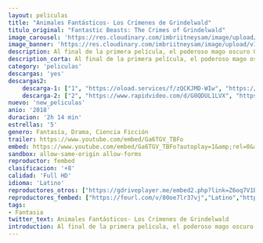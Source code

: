 ```yaml
---
layout: peliculas
title: "Animales Fantásticos- Los Crímenes de Grindelwald"
titulo_original: "Fantastic Beasts: The Crimes of Grindelwald"
image_carousel: 'https://res.cloudinary.com/imbriitneysam/image/upload/v1542758302/crimenes-poster-min.jpg'
image_banner: 'https://res.cloudinary.com/imbriitneysam/image/upload/v1542758303/crimines-banner-min.jpg'
description: Al final de la primera película, el poderoso mago oscuro Gellert Grindelwald (Johnny Depp) fue capturado por MACUSA (Congreso Mágico de los Estados Unidos de América), con la ayuda de Newt Scamander (Eddie Redmayne). Pero, cumpliendo con su amenaza, Grindelwald escapó de su custodia y ha comenzado a reunir seguidores, la mayoría de los cuales no sospechan sus verdaderas intenciones- alzar a los magos purasangre para reinar sobre todas las criaturas no mágicas. En un esfuerzo por frustrar los planes de Grindelwald, Albus Dumbledore (Jude Law) recluta a su antiguo estudiante Newt Scamander, quien accede a prestar su ayuda, sin conocer los peligros que aguardan
description_corta: Al final de la primera película, el poderoso mago oscuro Gellert Grindelwald (Johnny Depp) fue capturado por MACUSA (Congreso Mágico de los Estados Unidos de América), con la ayuda de Newt Scamander (Eddie Redmayne). Pero, cumpliendo con su amenaza, Grindelwald escapó de...
category: 'peliculas'
descargas: 'yes'
descargas2:
    descarga-1: ["1", "https://oload.services/f/zQCKJMD-WIw", "https://www.google.com/s2/favicons?domain=openload.co","OpenLoad","https://res.cloudinary.com/imbriitneysam/image/upload/v1541473684/mexico.png", "Latino", "Full HD"]
    descarga-2: ["2", "https://www.rapidvideo.com/d/G0QDUL1LVX", "https://www.google.com/s2/favicons?domain=www.rapidvideo.com","RapidVideo","https://res.cloudinary.com/imbriitneysam/image/upload/v1541473684/mexico.png", "Latino", "Full HD"]
nuevo: 'new_peliculas'
anio: '2018'
duracion: '2h 14 min'
estrellas: '5'
genero: Fantasía, Drama, Ciencia Ficción
trailer: https://www.youtube.com/embed/Ga6TGV_TBFo
embed: https://www.youtube.com/embed/Ga6TGV_TBFo?autoplay=1&amp;rel=0&amp;hd=1&border=0&wmode=opaque&enablejsapi=1&modestbranding=1&controls=1&showinfo=0
sandbox: allow-same-origin allow-forms
reproductor: fembed
clasificacion: '+8'
calidad: 'Full HD'
idioma: 'Latino'
reproductores_otros: ["https://gdriveplayer.me/embed2.php?link=Z6oq7V1B%252BQlq38ts%252FYzurA3iEqDzeWcc%252FHnLlJm7eDkG3eTljfEGXi%252FFwnyD7hTps9t%252BiZisHBc47RDa6vjGtfibec3kG8V1C5q%252FO1dlB0a0kOCDH9jq7KHoucJ13u%252F9Ffk8SFUJHlr%252FUCbbiTk1Gz81D8sbmAGtjW3HR7%252BAA7xtzeII4vN6N%252Fy9xGG1j7gIHxid%252BbpPrrFMWr%252FmznLAmV","Latino","https://www.zembed.to/public/dist/asteroid.html?id=24b613dec249a004b00a1fe102f00eba&title=Fantastic%20Beasts%202:%20The%20Crimes%20of%20Grindelwald","Latino","https://player.premiumstream.live/player.php?id=NDE1Ng&sub=","Latino","https://api.cuevana3.io/stream/index.php?file=ek5lbm9xYWNrS0xYMTZLa2xNbkdvY3ZTb3BtZng4TGp6ZFpobGFMUGtPTFJ5SnFUWU5MSzZkUFhZR1JwbTVha25KR1VvcVBWMGVMWWtaYWhvSkhWNTVpVVpXVm5sWkhTc0tTSGtYdW1qK0RVbHc9PQ","Latino","https://mstream.press/iz5gg3vjp3lt","Latino"]
reproductores_fembed: ["https://feurl.com/v/80oe7lr37vj","Latino","https://feurl.com/v/l02jgfnnny6x8e1","Latino"]
tags:
- Fantasia
twitter_text: Animales Fantásticos- Los Crímenes de Grindelwald
introduction: Al final de la primera película, el poderoso mago oscuro Gellert Grindelwald (Johnny Depp) fue capturado por MACUSA (Congreso Mágico de los Estados Unidos de América), con la ayuda de Newt Scamander (Eddie Redmayne). Pero, cumpliendo con su amenaza, Grindelwald escapó de...
---
```













